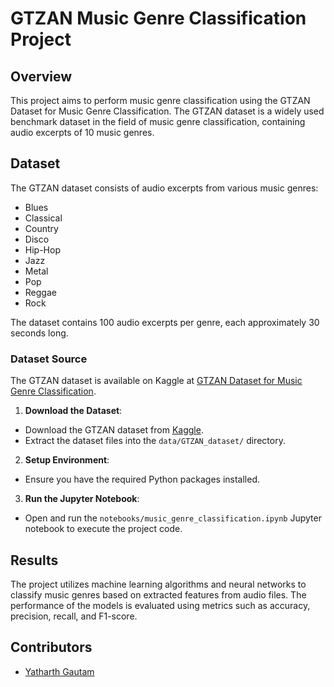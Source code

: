 # GTZAN Music Genre Classification Project

## Overview
This project aims to perform music genre classification using the GTZAN Dataset for Music Genre Classification. The GTZAN dataset is a widely used benchmark dataset in the field of music genre classification, containing audio excerpts of 10 music genres.

## Dataset
The GTZAN dataset consists of audio excerpts from various music genres:
- Blues
- Classical
- Country
- Disco
- Hip-Hop
- Jazz
- Metal
- Pop
- Reggae
- Rock

The dataset contains 100 audio excerpts per genre, each approximately 30 seconds long.

### Dataset Source
The GTZAN dataset is available on Kaggle at [GTZAN Dataset for Music Genre Classification](https://www.kaggle.com/datasets/andradaolteanu/gtzan-dataset-music-genre-classification).


1. **Download the Dataset**:
- Download the GTZAN dataset from [Kaggle](https://www.kaggle.com/datasets/andradaolteanu/gtzan-dataset-music-genre-classification).
- Extract the dataset files into the `data/GTZAN_dataset/` directory.

2. **Setup Environment**:
- Ensure you have the required Python packages installed.


3. **Run the Jupyter Notebook**:
- Open and run the `notebooks/music_genre_classification.ipynb` Jupyter notebook to execute the project code.

## Results
The project utilizes machine learning algorithms and neural networks to classify music genres based on extracted features from audio files. The performance of the models is evaluated using metrics such as accuracy, precision, recall, and F1-score.

## Contributors
- [Yatharth Gautam](https://github.com/yatharthgautam123)

